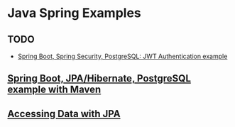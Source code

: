 # Java Spring Examples

## TODO

* [Spring Boot, Spring Security, PostgreSQL: JWT Authentication example](https://bezkoder.com/spring-boot-security-postgresql-jwt-authentication/)
 
## [Spring Boot, JPA/Hibernate, PostgreSQL example with Maven](https://bezkoder.com/spring-boot-postgresql-example/)


## [Accessing Data with JPA](https://spring.io/guides/gs/accessing-data-jpa/)

